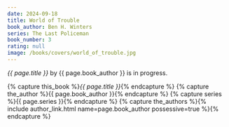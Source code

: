 ```yaml
---
date: 2024-09-18
title: World of Trouble
book_author: Ben H. Winters
series: The Last Policeman
book_number: 3
rating: null
image: /books/covers/world_of_trouble.jpg
---
```


<cite class="book-title">{{ page.title }}</cite> by <span
class="author-name">{{ page.book_author }}</span> is in progress.

{% capture this_book %}<cite class="book-title">{{ page.title }}</cite>{% endcapture %}
{% capture the_author %}<span class="author-name">{{ page.book_author }}</span>{% endcapture %}
{% capture series %}<span class="book-series">{{ page.series }}</span>{% endcapture %}
{% capture the_authors %}{% include author_link.html name=page.book_author possessive=true %}{% endcapture %}

